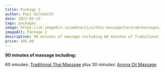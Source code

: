 ```yaml
---
title: Package 1
author: Paul Goldsmith
date: 2023-05-19
tags: packages
image: https://ik.imagekit.io/webtactics/thai-massage/tararom/massages/Thai-Massage-leg-strech_poKyxx8im.jpg
imageAlt: Package 1
description: 90 minutes of massage including 60 minutes of Traditional Thai Massage plus 30 minutes of Aroma Oil Massage
price: $95.00
---
```


**90 minutes of massage including:**

60 minutes:  [Traditional Thai Massage](/treatments/traditional-thai-massage/) plus
30 minutes:  [Aroma Oil Massage](/treatments/aromatherapy-oil-massage/)
